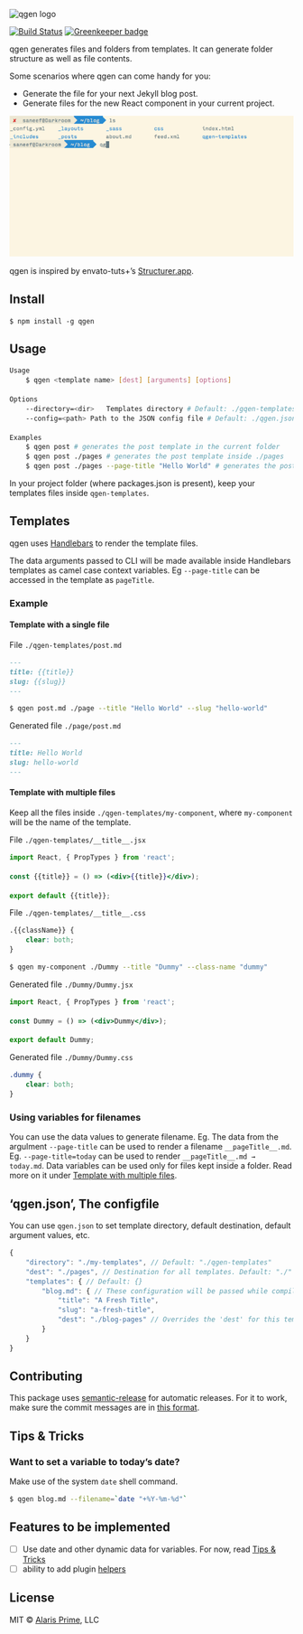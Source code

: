 ![qgen logo](https://cdn.rawgit.com/alarisprime/qgen/master/media/qgen-logo.svg)

[![Build Status](https://travis-ci.org/alarisprime/qgen.svg?branch=master)](https://travis-ci.org/alarisprime/qgen) [![Greenkeeper badge](https://badges.greenkeeper.io/alarisprime/qgen.svg)](https://greenkeeper.io/)

qgen generates files and folders from templates. It can generate folder structure as well as file contents.

Some scenarios where qgen can come handy for you:

- Generate the file for your next Jekyll blog post.
- Generate files for the new React component in your current project.

![using qgen](/media/qgen-example-usge.gif)

qgen is inspired by envato-tuts+’s [Structurer.app](https://code.tutsplus.com/articles/free-mac-utility-app-structurer--net-17153).

## Install

	$ npm install -g qgen

## Usage

```bash
Usage
	$ qgen <template name> [dest] [arguments] [options]

Options
	--directory=<dir>	Templates directory # Default: ./gqen-templates
	--config=<path>	Path to the JSON config file # Default: ./qgen.json

Examples
	$ qgen post # generates the post template in the current folder
	$ qgen post ./pages # generates the post template inside ./pages
	$ qgen post ./pages --page-title "Hello World" # generates the post template in inside ./pages with data field pageTitle="Hello World" to the template rendering engine
```

In your project folder (where packages.json is present), keep your templates files inside `qgen-templates`.

## Templates

qgen uses [Handlebars](http://handlebarsjs.com) to render the template files.

The data arguments passed to CLI will be made available inside Handlebars templates as camel case context variables. Eg `--page-title` can be accessed in the template as `pageTitle`.

### Example

#### Template with a single file

File `./qgen-templates/post.md`

```markdown
---
title: {{title}}
slug: {{slug}}
---

```

```bash
$ qgen post.md ./page --title "Hello World" --slug "hello-world"
```

Generated file `./page/post.md`
```markdown
---
title: Hello World
slug: hello-world
---

```

#### Template with multiple files

Keep all the files inside `./qgen-templates/my-component`, where `my-component` will be the name of the template.

File `./qgen-templates/__title__.jsx`

```jsx
import React, { PropTypes } from 'react';

const {{title}} = () => (<div>{{title}}</div>);

export default {{title}};

```

File `./qgen-templates/__title__.css`

```css
.{{className}} {
	clear: both;
}

```

```bash
$ qgen my-component ./Dummy --title "Dummy" --class-name "dummy"
```

Generated file `./Dummy/Dummy.jsx`
```jsx
import React, { PropTypes } from 'react';

const Dummy = () => (<div>Dummy</div>);

export default Dummy;

```

Generated file `./Dummy/Dummy.css`
```css
.dummy {
	clear: both;
}

```

### Using variables for filenames

You can use the data values to generate filename. Eg. The data from the argulment `--page-title` can be used to render a filename `__pageTitle__.md`. Eg. `--page-title=today` can be used to render `__pageTitle__.md → today.md`. Data variables can be used only for files kept inside a folder. Read more on it under [Template with multiple files](#template-with-multiple-files).

## ‘qgen.json’, The configfile

You can use `qgen.json` to set template directory, default destination, default argument values, etc.

```javascript
{
	"directory": "./my-templates", // Default: "./qgen-templates"
	"dest": "./pages", // Destination for all templates. Default: "./"
	"templates": { // Default: {}
		"blog.md": { // These configuration will be passed while compiling template 'blog.md'
			"title": "A Fresh Title",
			"slug": "a-fresh-title",
			"dest": "./blog-pages" // Overrides the 'dest' for this template. Default: undefined
		}
	}
}
```

## Contributing

This package uses [semantic-release](https://github.com/semantic-release/semantic-release) for automatic releases. For it to work, make sure the commit messages are in [this format](https://github.com/semantic-release/semantic-release#default-commit-message-format).

## Tips & Tricks

### Want to set a variable to today’s date?

Make use of the system `date` shell command.

```bash
$ qgen blog.md --filename=`date "+%Y-%m-%d"`
```

## Features to be implemented

- [ ] Use date and other dynamic data for variables. For now, read [Tips & Tricks](#tips--tricks)
- [ ] ability to add plugin [helpers](http://handlebarsjs.com/expressions.html#helpers)

## License

MIT © [Alaris Prime](https://alarisprime.com/), LLC
